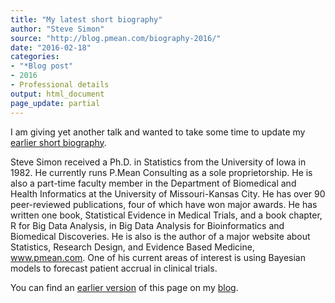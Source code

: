 ```yaml
---
title: "My latest short biography"
author: "Steve Simon"
source: "http://blog.pmean.com/biography-2016/"
date: "2016-02-18"
categories:
- "*Blog post"
- 2016
- Professional details
output: html_document
page_update: partial
---
```


I am giving yet another talk and wanted to take some time to update my
[earlier short biography][sim3].

<!---More--->

Steve Simon received a Ph.D. in Statistics from the University of Iowa
in 1982. He currently runs P.Mean Consulting as a sole proprietorship.
He is also a part-time faculty member in the Department of Biomedical
and Health Informatics at the University of Missouri-Kansas City. He has
over 90 peer-reviewed publications, four of which have won major awards.
He has written one book, Statistical Evidence in Medical Trials, and a
book chapter, R for Big Data Analysis, in Big Data Analysis for
Bioinformatics and Biomedical Discoveries. He is also is the author of a
major website about Statistics, Research Design, and Evidence Based
Medicine, www.pmean.com. One of his current areas of interest is using
Bayesian models to forecast patient accrual in clinical trials.

You can find an [earlier version][sim1] of this page on my [blog][sim2].

[sim1]: http://blog.pmean.com/biography-2016
[sim2]: http://blog.pmean.com
[sim3]: http://new.pmean.com/short-biography
